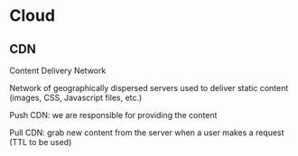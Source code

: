 # Cloud

## CDN

Content Delivery Network

Network of geographically dispersed servers used to deliver static content (images, CSS, Javascript files, etc.)

Push CDN: we are responsible for providing the content

Pull CDN: grab new content from the server when a user makes a request (TTL to be used)
